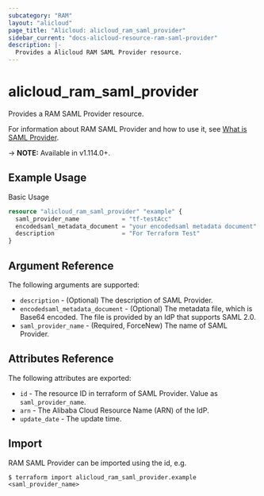 ```yaml
---
subcategory: "RAM"
layout: "alicloud"
page_title: "Alicloud: alicloud_ram_saml_provider"
sidebar_current: "docs-alicloud-resource-ram-saml-provider"
description: |-
  Provides a Alicloud RAM SAML Provider resource.
---
```


# alicloud\_ram\_saml\_provider

Provides a RAM SAML Provider resource.

For information about RAM SAML Provider and how to use it, see [What is SAML Provider](https://www.alibabacloud.com/help/doc-detail/186846.htm).

-> **NOTE:** Available in v1.114.0+.

## Example Usage

Basic Usage

```terraform
resource "alicloud_ram_saml_provider" "example" {
  saml_provider_name            = "tf-testAcc"
  encodedsaml_metadata_document = "your encodedsaml metadata document"
  description                   = "For Terraform Test"
}

```

## Argument Reference

The following arguments are supported:

* `description` - (Optional) The description of SAML Provider.
* `encodedsaml_metadata_document` - (Optional) The metadata file, which is Base64 encoded. The file is provided by an IdP that supports SAML 2.0.
* `saml_provider_name` - (Required, ForceNew) The name of SAML Provider.

## Attributes Reference

The following attributes are exported:

* `id` - The resource ID in terraform of SAML Provider. Value as `saml_provider_name`.
* `arn` - The Alibaba Cloud Resource Name (ARN) of the IdP.
* `update_date` - The update time.

## Import

RAM SAML Provider can be imported using the id, e.g.

```
$ terraform import alicloud_ram_saml_provider.example <saml_provider_name>
```
